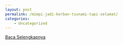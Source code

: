 ```yaml
---
layout: post
permalink: /mimpi-jadi-korban-tsunami-tapi-selamat/
categories:
    - Uncategorized
---
```


[Baca Selengkapnya](/04)